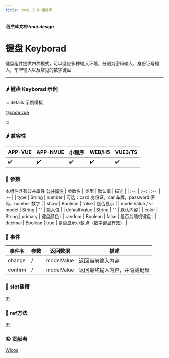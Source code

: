 ```yaml
---
title: tmui 3.0 组件库
---
```


<dirtoc></dirtoc>

##### 组件库文档 tmui.design

# 键盘 Keyborad
键盘组件提供四种模式，可以适应多种输入环境，分别为密码输入，身份证号输入，车牌输入以及常见的数字键盘

---

### :hot_pepper: 键盘 Keyborad 示例

<webview url="https://tmui.design/h5/#/pages/form/keyborad"></webview>

::: details 示例模板

@[code vue](pages/form/keyborad.nvue)

:::

### :hot_pepper: 兼容性

| APP-VUE | APP-NVUE | 小程序 | WEB/H5 | VUE3/TS |
| --- | --- | --- | --- | --- |
| :heavy_check_mark: | :heavy_check_mark: | :heavy_check_mark: | :heavy_check_mark: | :heavy_check_mark: |

### :seedling: 参数

本组件含有公共属性 [公共属性](/doc/spec/组件公共样式.md)
| 参数名 | 类型 | 默认值 | 描述 |
| :--: | :--: | :--: | :-- |
| type | String | number | 可选：card 身份证，car 车牌，password 密码，number 数字 |
| show | Boolean | false | 是否显示 |
| modelValue / v-model | String | "" | 输入值 |
| defaultValue | String | "" | 默认内容 |
| color | String | primary | 键盘颜色 |
| random | Boolean | false | 是否为随机键盘 |
| decimal | Boolean | true | 是否显示小数点（数字键盘有效） |

### :rose: 事件

| 事件名 | 参数 | 返回数据 | 描述 |
| --- | --- | --- | --- |
| change | / | modelValue | 返回当前输入内容 |
| confirm | / | modelValue | 返回最终输入内容，并隐藏键盘 |


### :corn: slot插槽

无

### :green_salad: ref方法

无

### :rage: 贡献者
[Wicos](http://wicos.me)
